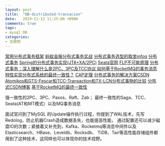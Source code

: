 ```yaml
---
layout: post
title:  "DB-distributed-transacion"
date:   2019-11-12 11:25:00 +0900
comments: true
tags:
- mysql DB 
categories:
- 互联网
---
```


[常用分布式事务框架](https://cloud.tencent.com/developer/article/1401904)
[蚂蚁金服分布式事务实战](https://zhuanlan.zhihu.com/p/75843832)
[分布式事务选型的取舍infoq](https://www.infoq.cn/article/8bu33kuSyJ6P-wAAoELT)
[分布式事务](http://www.tianshouzhi.com/api/tutorials/distributed_transaction/383)
[Spring的分布式事务实现(JTA+XA/2PC)](https://www.jdon.com/48829)
[Seata官网](http://seata.io/zh-cn/)
[FLP不可能原理](https://www.cnblogs.com/firstdream/p/6585923.html) 
[分布式事务：深入理解什么是2PC、3PC及TCC协议 ](http://www.sohu.com/a/290897501_684445)
[如何基于RocketMQ的事务消息特性实现分布式系统的最终一致性？](https://juejin.im/post/5dd0ff1af265da0c075d0af7)
[CAP定理](http://www.ruanyifeng.com/blog/2018/07/cap.html)
[分布式事务的解决方案CSDN](https://blog.csdn.net/m0_38110132/article/details/76994165)
[Atomikos和GTS-Fescar和TCC-Transaction和TX-LCN分布式事物的比较](https://www.bbsmax.com/A/obzb24Y0zE/)
[分布式CSDN博客](https://blog.csdn.net/qq_27384769/category_7453176_1.html)
[基于RocketMQ的最终一致性](https://www.itcodemonkey.com/article/13548.html)

强一致性的2PC、3PC、Paxos、Raft、Zab；
最终一致性的Saga、TCC、Seata(AT和MT模式）以及MQ事务消息

面试官问到了MySQL 的Update操作执行过程，你提到了WAL技术，先写Redolog，防止机器Crash造成数据丢失，也能提高性能，
通过配置还可以减少磁盘IO的次数；紧接着又补充到，Kafka、Rocketmq等消息中间件以及Elasticsearch、HBase、Leveldb、Rocksdb、
TiDB、Tair等高性能存储组件都用到了这种技术，这同样也可以体现你的技术视野。